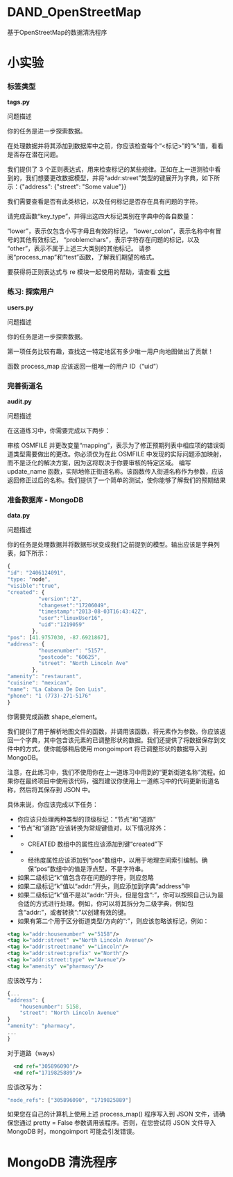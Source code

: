 # DAND_OpenStreetMap
基于OpenStreetMap的数据清洗程序

# 小实验

### 标签类型

**tags.py**

问题描述

你的任务是进一步探索数据。

在处理数据并将其添加到数据库中之前，你应该检查每个“<标记>”的“k”值，看看是否存在潜在问题。

我们提供了 3 个正则表达式，用来检查标记的某些规律。正如在上一道测验中看到的，我们想要更改数据模型，并将“addr:street”类型的键展开为字典，如下所示：{"address": {"street": "Some value"}}

我们需要查看是否有此类标记，以及任何标记是否存在具有问题的字符。

请完成函数“key_type”，并得出这四大标记类别在字典中的各自数量：

“lower”，表示仅包含小写字母且有效的标记，
“lower_colon”，表示名称中有冒号的其他有效标记，
“problemchars”，表示字符存在问题的标记，以及
“other”，表示不属于上述三大类别的其他标记。
请参阅“process_map”和“test”函数，了解我们期望的格式。

要获得将正则表达式与 re 模块一起使用的帮助，请查看 [文档](https://docs.python.org/2/library/re.html)

### 练习: 探索用户

**users.py**

问题描述

你的任务是进一步探索数据。

第一项任务比较有趣，查找这一特定地区有多少唯一用户向地图做出了贡献！

函数 process_map 应该返回一组唯一的用户 ID（“uid”）

### 完善街道名

**audit.py**

问题描述

在这道练习中，你需要完成以下两步：

审核 OSMFILE 并更改变量“mapping”，表示为了修正预期列表中相应项的错误街道类型需要做出的更改。你必须仅为在此 OSMFILE 中发现的实际问题添加映射，而不是泛化的解决方案，因为这将取决于你要审核的特定区域。
编写 update_name 函数，实际地修正街道名称。该函数传入街道名称作为参数，应该返回修正过后的名称。我们提供了一个简单的测试，使你能够了解我们的预期结果

### 准备数据库 - MongoDB

**data.py**

问题描述

你的任务是处理数据并将数据形状变成我们之前提到的模型。输出应该是字典列表，如下所示：
```javascript
{
"id": "2406124091",
"type: "node",
"visible":"true",
"created": {
          "version":"2",
          "changeset":"17206049",
          "timestamp":"2013-08-03T16:43:42Z",
          "user":"linuxUser16",
          "uid":"1219059"
        },
"pos": [41.9757030, -87.6921867],
"address": {
          "housenumber": "5157",
          "postcode": "60625",
          "street": "North Lincoln Ave"
        },
"amenity": "restaurant",
"cuisine": "mexican",
"name": "La Cabana De Don Luis",
"phone": "1 (773)-271-5176"
}
```
你需要完成函数 shape_element。

我们提供了用于解析地图文件的函数，并调用该函数，将元素作为参数。你应该返回一个字典，其中包含该元素的已调整形状的数据。我们还提供了将数据保存到文件中的方式，使你能够稍后使用 mongoimport 将已调整形状的数据导入到 MongoDB。

注意，在此练习中，我们不使用你在上一道练习中用到的“更新街道名称”流程。如果你在最终项目中使用该代码，强烈建议你使用上一道练习中的代码更新街道名称，然后将其保存到 JSON 中。

具体来说，你应该完成以下任务：

- 你应该只处理两种类型的顶级标记：“节点”和“道路”
- “节点”和“道路”应该转换为常规键值对，以下情况除外：
- - CREATED 数组中的属性应该添加到键“created”下
- - 经纬度属性应该添加到“pos”数组中，以用于地理空间索引编制。确保“pos”数组中的值是浮点型，不是字符串。
- 如果二级标记“k”值包含存在问题的字符，则应忽略
- 如果二级标记“k”值以“addr:”开头，则应添加到字典“address”中
- 如果二级标记“k”值不是以“addr:”开头，但是包含“:”，你可以按照自己认为最合适的方式进行处理。例如，你可以将其拆分为二级字典，例如包含“addr:”，或者转换“:”以创建有效的键。
- 如果有第二个用于区分街道类型/方向的“:”，则应该忽略该标记，例如：

```xml
<tag k="addr:housenumber" v="5158"/>
<tag k="addr:street" v="North Lincoln Avenue"/>
<tag k="addr:street:name" v="Lincoln"/>
<tag k="addr:street:prefix" v="North"/>
<tag k="addr:street:type" v="Avenue"/>
<tag k="amenity" v="pharmacy"/>
```
应该改写为：
```javascript
{...
"address": {
    "housenumber": 5158,
    "street": "North Lincoln Avenue"
}
"amenity": "pharmacy",
...
}
```
对于道路（ways）
```xml
  <nd ref="305896090"/>
  <nd ref="1719825889"/>
```
应该改写为：
```javascript
"node_refs": ["305896090", "1719825889"]
```
如果您在自己的计算机上使用上述 process_map() 程序写入到 JSON 文件，请确保您通过 pretty = False 参数调用该程序。否则，在您尝试将 JSON 文件导入 MongoDB 时，mongoimport 可能会引发错误。

# MongoDB 清洗程序


